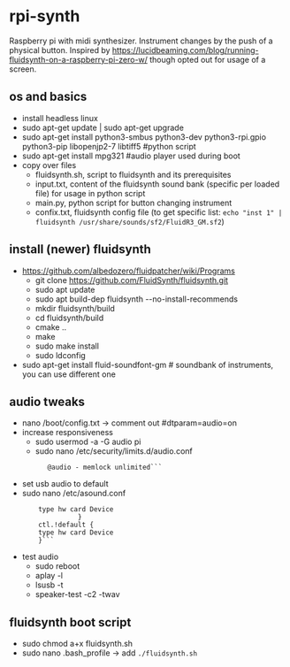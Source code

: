 # rpi-synth

Raspberry pi with midi synthesizer. Instrument changes by the push of a physical button. 
   Inspired by https://lucidbeaming.com/blog/running-fluidsynth-on-a-raspberry-pi-zero-w/ though opted out for usage of a screen.
    
## os and basics
- install headless linux
- sudo apt-get update | sudo apt-get upgrade
- sudo apt-get install python3-smbus python3-dev python3-rpi.gpio python3-pip libopenjp2-7 libtiff5 #python script
- sudo apt-get install mpg321 #audio player used during boot
- copy over files
   - fluidsynth.sh, script to fluidsynth and its prerequisites
   - input.txt, content of the fluidsynth sound bank (specific per loaded file) for usage in python script
   - main.py, python script for button changing instrument
   - confix.txt, fluidsynth config file (to get specific list: `echo "inst 1" | fluidsynth /usr/share/sounds/sf2/FluidR3_GM.sf2`)

## install (newer) fluidsynth
- https://github.com/albedozero/fluidpatcher/wiki/Programs
   - git clone https://github.com/FluidSynth/fluidsynth.git
   - sudo apt update
   - sudo apt build-dep fluidsynth --no-install-recommends
   - mkdir fluidsynth/build
   - cd fluidsynth/build
   - cmake ..
   - make
   - sudo make install
   - sudo ldconfig
- sudo apt-get install fluid-soundfont-gm # soundbank of instruments, you can use different one

## audio tweaks
- nano /boot/config.txt -> comment out #dtparam=audio=on
- increase responsiveness
   - sudo usermod -a -G audio pi
   - sudo nano /etc/security/limits.d/audio.conf
     ```@audio - rtprio 80
        @audio - memlock unlimited```
- set usb audio to default
 - sudo nano /etc/asound.conf
   ```pcm.!default {
       type hw card Device
                 }
       ctl.!default {
       type hw card Device
       }```
- test audio
   - sudo reboot
   - aplay -l
   - lsusb -t
   - speaker-test -c2 -twav

## fluidsynth boot script
- sudo chmod a+x fluidsynth.sh
- sudo nano .bash_profile -> add `./fluidsynth.sh`